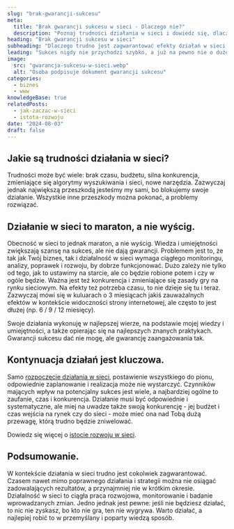 ```yaml
---
slug: "brak-gwarancji-sukcesu"
meta:
  title: "Brak gwarancji sukcesu w sieci - Dlaczego nie?"
  description: "Poznaj trudności działania w sieci i dowiedz się, dlaczego trudno jest dać gwarancję sukcesu."
heading: "Brak gwarancji sukcesu w sieci"
subheading: "Dlaczego trudno jest zagwarantować efekty działań w sieci."
leading: "Sukces nigdy nie przychodzi szybko, a już na pewno nie o dużej skali. Nie można też go zagwarantować."
image:
  src: "gwarancja-sukcesu-w-sieci.webp"
  alt: "Osoba podpisuje dokument gwarancji sukcesu"
categories:
  - biznes
  - www
knowledgeBase: true
relatedPosts:
  - jak-zaczac-w-sieci
  - istota-rozwoju
date: "2024-08-03"
draft: false
---
```


## Jakie są trudności działania w sieci?

Trudności może być wiele: brak czasu, budżetu, silna konkurencja, zmieniające się algorytmy wyszukiwania i sieci, nowe narzędzia. Zazwyczaj jednak największą przeszkodą jesteśmy my sami, bo blokujemy swoje działanie. Wszystkie inne przeszkody można pokonać, a problemy rozwiązać.

## Działanie w sieci to maraton, a nie wyścig.

Obecność w sieci to jednak maraton, a nie wyścig. Wiedza i umiejętności zwiększają szansę na sukces, ale nie dają gwarancji. Problemem jest to, że tak jak Twój biznes, tak i działalność w sieci wymaga ciągłego monitoringu, analizy, poprawek i rozwoju, by dobrze funkcjonować. Dużo zależy nie tylko od tego, jak to ustawimy na starcie, ale co będzie robione potem i czy w ogóle będzie. Ważna jest też konkurencja i zmieniające się zasady gry na rynku sieciowym. Na efekty też potrzeba czasu, to nie dzieje się tu i teraz. Zazwyczaj mówi się w kuluarach o 3 miesiącach jakiś zauważalnych efektów w kontekście widoczności strony internetowej, ale często to jest dłużej (np. 6 / 9 / 12 miesięcy).

Swoje działania wykonuję w najlepszej wierze, na podstawie mojej wiedzy i umiejętności, a także opierając się na najlepszych znanych praktykach. Gwarancji sukcesu dać nie mogę, ale gwarancję zaangażowania tak.

## Kontynuacja działań jest kluczowa.

Samo [rozpoczęcie działania w sieci](/blog/jak-zaczac-w-sieci/), postawienie wszystkiego do pionu, odpowiednie zaplanowanie i realizacja może nie wystarczyć. Czynników mających wpływ na potencjalny sukces jest wiele, a najbardziej ogólne to zaufanie, czas i konkurencja. Działanie musi być odpowiednie i systematyczne, ale miej na uwadze także swoją konkurencję - jej budżet i czas wejścia na rynek czy do sieci - może mieć ona nad Tobą dużą przewagę, którą trudno będzie zniwelować.

Dowiedz się więcej o [istocie rozwoju w sieci](/blog/istota-rozwoju/).

## Podsumowanie.

W kontekście działania w sieci trudno jest cokolwiek zagwarantować. Czasem nawet mimo poprawnego działania i strategii można nie osiągać zadowalających rezultatów, a przynajmniej nie w krótkim okresie. Działalność w sieci to ciągła praca rozwojowa, monitorowanie i badanie wprowadzanych zmian. Jedno jednak jest pewne: jeśli nie będziesz działać, to nic nie zyskasz, bo kto nie gra, ten nie wygrywa. Warto działać, a najlepiej robić to w przemyślany i poparty wiedzą sposób.
